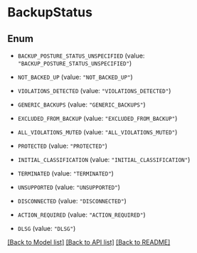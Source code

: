 # BackupStatus

## Enum


* `BACKUP_POSTURE_STATUS_UNSPECIFIED` (value: `"BACKUP_POSTURE_STATUS_UNSPECIFIED"`)

* `NOT_BACKED_UP` (value: `"NOT_BACKED_UP"`)

* `VIOLATIONS_DETECTED` (value: `"VIOLATIONS_DETECTED"`)

* `GENERIC_BACKUPS` (value: `"GENERIC_BACKUPS"`)

* `EXCLUDED_FROM_BACKUP` (value: `"EXCLUDED_FROM_BACKUP"`)

* `ALL_VIOLATIONS_MUTED` (value: `"ALL_VIOLATIONS_MUTED"`)

* `PROTECTED` (value: `"PROTECTED"`)

* `INITIAL_CLASSIFICATION` (value: `"INITIAL_CLASSIFICATION"`)

* `TERMINATED` (value: `"TERMINATED"`)

* `UNSUPPORTED` (value: `"UNSUPPORTED"`)

* `DISCONNECTED` (value: `"DISCONNECTED"`)

* `ACTION_REQUIRED` (value: `"ACTION_REQUIRED"`)

* `DLSG` (value: `"DLSG"`)


[[Back to Model list]](../README.md#documentation-for-models) [[Back to API list]](../README.md#documentation-for-api-endpoints) [[Back to README]](../README.md)


